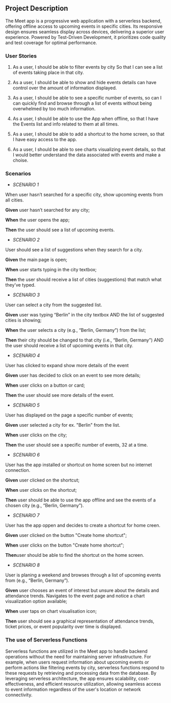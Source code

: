 ## Project Description

The Meet app is a progressive web application with a serverless backend,
offering offline access to upcoming events in specific cities. Its responsive design
ensures seamless display across devices, delivering a superior user experience.
Powered by Test-Driven Development, it prioritizes code quality and test coverage for optimal performance.

### User Stories

1. As a user,
   I should be able to filter events by city
   So that I can see a list of events taking place in that city.

2. As a user,
   I should be able to show and hide events details
   can have control over the amount of information displayed.

3. As a user,
   I should be able to see a specific number of events,
   so can I can quickly find and browse through a list of events without being
   overwhelmed by too much information.

4. As a user,
   I should be able to use the App when offline,
   so that I have the Events list and info related to them at all times.

5. As a user,
   I should be able to add a shortcut to the home screen,
   so that I have easy access to the app.

6. As a user,
   I should be able to see charts visualizing event details,
   so that I would better understand the data associated with events and make a choise.

### Scenarios

- _SCENARIO 1_

When user hasn’t searched for a specific city, show upcoming events from all cities.

**Given** user hasn’t searched for any city;

**When** the user opens the app;

**Then** the user should see a list of upcoming events.

- _SCENARIO 2_

User should see a list of suggestions when they search for a city.

**Given** the main page is open;

**When** user starts typing in the city textbox;

**Then** the user should receive a list of cities (suggestions) that match what they’ve typed.

- _SCENARIO 3_

User can select a city from the suggested list.

**Given** user was typing “Berlin” in the city textbox AND the list of suggested cities is showing;

**When** the user selects a city (e.g., “Berlin, Germany”) from the list;

**Then** their city should be changed to that city (i.e., “Berlin, Germany”) AND the user should receive a list of upcoming events in that city.

- _SCENARIO 4_

User has clicked to expand show more details of the event

**Given** user has decided to click on an event to see more details;

**When** user clicks on a button or card;

**Then** the user should see more details of the event.

- _SCENARIO 5_

User has displayed on the page a specific number of events;

**Given** user selected a city for ex. "Berlin" from the list.

**When** user clicks on the city;

**Then** the user should see a specific number of events, 32 at a time.

- _SCENARIO 6_

User has the app installed or shortcut on home screen but no internet connection.

**Given** user clicked on the shortcut;

**When** user clicks on the shortcut;

**Then** user should be able to use the app offline and see the events of a chosen city (e.g., “Berlin, Germany”).

- _SCENARIO 7_

User has the app oppen and decides to create a shortcut for home creen.

**Given** user clicked on the button "Create home shortcut";

**When** user clicks on the button "Create home shortcut";

**Then**user should be able to find the shortcut on the home screen.

- _SCENARIO 8_

User is planing a weekend and browses through a list of upcoming events from (e.g., “Berlin, Germany”).

**Given** user chooses an event of interest but unsure about the details and attendance trends.
Navigates to the event page and notice a chart visualization option available;

**When** user taps on chart visualisation icon;

**Then** user should see a graphical representation of attendance trends, ticket prices, or event popularity over time is displayed.

### The use of Serverless Functions

Serverless functions are utilized in the Meet app to handle backend operations without the need for maintaining server infrastructure. For example, when users request information about upcoming events or perform actions like filtering events by city, serverless functions respond to these requests by retrieving and processing data from the database. By leveraging serverless architecture, the app ensures scalability, cost-effectiveness, and efficient resource utilization, allowing seamless access to event information regardless of the user's location or network connectivity.
